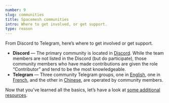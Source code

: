 ```yaml
---
number: 9
slug: communities
title: Spacemesh communities
intro: Where to get involved, or get support.
type: reason
---
```


From Discord to Telegram, here’s where to get involved or get support.

- **Discord** — The primary community is located in [Discord](https://chat.spacemesh.io/). While the team members are not listed in the Discord (but do participate), those community members who have made contributions are given the role “Contributor” and tend to be the most knowledgeable.
- **Telegram** — Three community Telegram groups, one in [English](https://t.me/spacemeshen), one in [French](https://t.me/spacemeshfr), and the other in [Chinese](https://t.me/spacemesh_chinese), are operated by community members.

Now that you’ve learned all the basics, let’s have a look at [some additional resources](/resources).